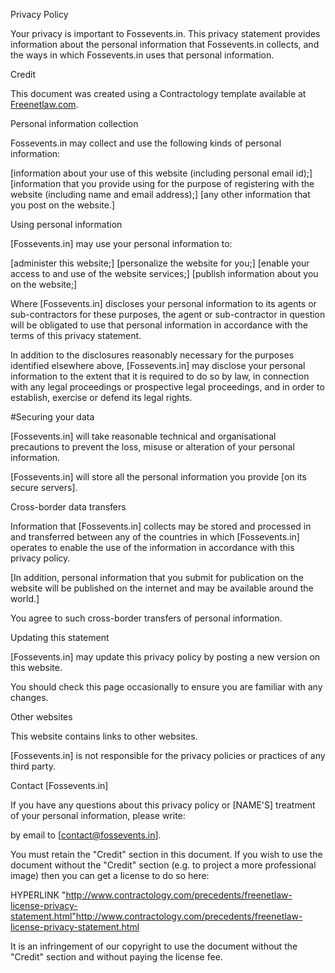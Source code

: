 Privacy Policy

Your privacy is important to Fossevents.in.  This privacy statement provides information about the personal information that Fossevents.in collects, and the ways in which Fossevents.in uses that personal information.

Credit

This document was created using a Contractology template available at   <a href="http://www.freenetlaw.com">Freenetlaw.com</a>.

Personal information collection

Fossevents.in may collect and use the following kinds of personal information:

[information about your use of this website (including personal email id);]
[information that you provide using for the purpose of registering with the website (including name and email address);]
[any other information that you post on the website.]

Using personal information

[Fossevents.in] may use your personal information to:

[administer this website;]
[personalize the website for you;]
[enable your access to and use of the website services;]
[publish information about you on the website;]

Where [Fossevents.in] discloses your personal information to its agents or sub-contractors for these purposes, the agent or sub-contractor in question will be obligated to use that personal information in accordance with the terms of this privacy statement.

In addition to the disclosures reasonably necessary for the purposes identified elsewhere above, [Fossevents.in] may disclose your personal information to the extent that it is required to do so by law, in connection with any legal proceedings or prospective legal proceedings, and in order to establish, exercise or defend its legal rights.

#Securing your data

[Fossevents.in] will take reasonable technical and organisational precautions to prevent the loss, misuse or alteration of your personal information.

[Fossevents.in] will store all the personal information you provide [on its secure servers].


Cross-border data transfers

Information that [Fossevents.in] collects may be stored and processed in and transferred between any of the countries in which [Fossevents.in] operates to enable the use of the information in accordance with this privacy policy.

[In addition, personal information that you submit for publication on the website will be published on the internet and may be available around the world.]

You agree to such cross-border transfers of personal information.

Updating this statement

[Fossevents.in] may update this privacy policy by posting a new version on this website.

You should check this page occasionally to ensure you are familiar with any changes.

Other websites

This website contains links to other websites.

[Fossevents.in] is not responsible for the privacy policies or practices of any third party.

Contact [Fossevents.in]

If you have any questions about this privacy policy or [NAME'S] treatment of your personal information, please write:

by email to [contact@fossevents.in].

You must retain the "Credit" section in this document. If you wish to use the document without the "Credit" section (e.g. to project a more professional image) then you can get a license to do so here:

 HYPERLINK "http://www.contractology.com/precedents/freenetlaw-license-privacy-statement.html"http://www.contractology.com/precedents/freenetlaw-license-privacy-statement.html

It is an infringement of our copyright to use the document without the "Credit" section and without paying the license fee.
